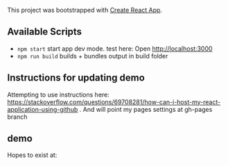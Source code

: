 This project was bootstrapped with [Create React App](https://github.com/facebook/create-react-app).

## Available Scripts
- `npm start` start app dev mode. test here: Open [http://localhost:3000](http://localhost:3000)
- `npm run build` builds + bundles output in build folder

## Instructions for updating demo
Attempting to use instructions here: https://stackoverflow.com/questions/69708281/how-can-i-host-my-react-application-using-github .
And will point my pages settings at gh-pages branch

## demo
Hopes to exist at: [](https://aml2732.github.io/quiltCalculator/)
